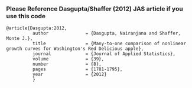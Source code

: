 ### Please Reference Dasgupta/Shaffer (2012) JAS article if you use this code
```
@article{Dasgupta:2012,
          author              = {Dasgupta, Nairanjana and Shaffer, Monte J.},
          title               = {Many-to-one comparison of nonlinear growth curves for Washington's Red Delicious apple},
          journal             = {Journal of Applied Statistics},
          volume              = {39},
          number              = {8},
          pages               = {1781-1795},
          year                = {2012}
          }
```
